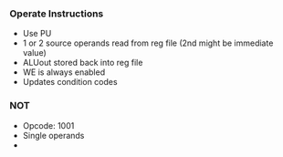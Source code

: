 ### Operate Instructions
- Use PU
- 1 or 2 source operands read from reg file (2nd might be immediate value)
- ALUout stored back into reg file
- WE is always enabled
- Updates condition codes


### NOT 
- Opcode: 1001
- Single operands
- 